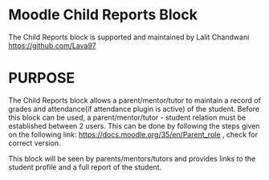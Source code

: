 # Moodle Child Reports Block

The Child Reports block is supported and maintained by Lalit Chandwani https://github.com/Lava97

# PURPOSE

The Child Reports block allows a parent/mentor/tutor to maintain a record of grades and attendance(if attendance plugin is active) of the student. Before this block can be used, a parent/mentor/tutor - student relation must be established between 2 users. This can be done by following the steps given on the following link: https://docs.moodle.org/35/en/Parent_role , check for correct version.

This block will be seen by parents/mentors/tutors and provides links to the student profile and a full report of the student.
